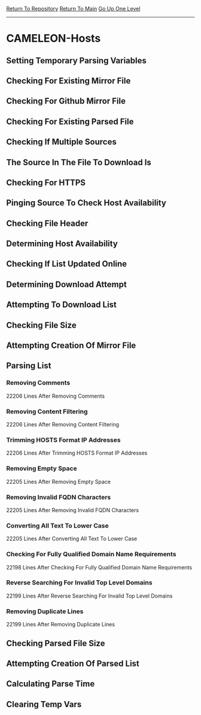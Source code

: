[Return To Repository](https://github.com/deathbybandaid/piholeparser/)
[Return To Main](https://github.com/deathbybandaid/piholeparser/blob/master/RecentRunLogs/Mainlog.md)
[Go Up One Level](https://github.com/deathbybandaid/piholeparser/blob/master/RecentRunLogs/TopLevelScripts/30-Processing-External-Blacklists.md)
____________________________________
# CAMELEON-Hosts
## Setting Temporary Parsing Variables
## Checking For Existing Mirror File
## Checking For Github Mirror File
## Checking For Existing Parsed File
## Checking If Multiple Sources
## The Source In The File To Download Is
## Checking For HTTPS
## Pinging Source To Check Host Availability
## Checking File Header
## Determining Host Availability
## Checking If List Updated Online
## Determining Download Attempt
## Attempting To Download List
## Checking File Size
## Attempting Creation Of Mirror File
## Parsing List
### Removing Comments
22206 Lines After Removing Comments
### Removing Content Filtering
22206 Lines After Removing Content Filtering
### Trimming HOSTS Format IP Addresses
22206 Lines After Trimming HOSTS Format IP Addresses
### Removing Empty Space
22205 Lines After Removing Empty Space
### Removing Invalid FQDN Characters
22205 Lines After Removing Invalid FQDN Characters
### Converting All Text To Lower Case
22205 Lines After Converting All Text To Lower Case
### Checking For Fully Qualified Domain Name Requirements
22198 Lines After Checking For Fully Qualified Domain Name Requirements
### Reverse Searching For Invalid Top Level Domains
22199 Lines After Reverse Searching For Invalid Top Level Domains
### Removing Duplicate Lines
22199 Lines After Removing Duplicate Lines
## Checking Parsed File Size
## Attempting Creation Of Parsed List
## Calculating Parse Time
## Clearing Temp Vars
